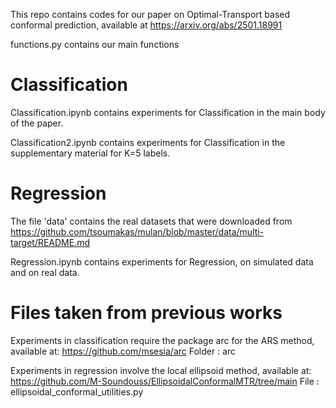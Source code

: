 This repo contains codes for our paper on Optimal-Transport based conformal prediction, available at https://arxiv.org/abs/2501.18991

functions.py contains our main functions

# Classification

Classification.ipynb contains experiments for Classification in the main body of the paper.

Classification2.ipynb contains experiments for Classification in the supplementary material for K=5 labels. 

# Regression 

The file 'data' contains the real datasets that were downloaded from https://github.com/tsoumakas/mulan/blob/master/data/multi-target/README.md 

Regression.ipynb contains experiments for Regression, on simulated data and on real data.

# Files taken from previous works

Experiments in classification require the package arc for the ARS method, available at: https://github.com/msesia/arc 
Folder : arc 

Experiments in regression involve the local ellipsoid method, available at:  https://github.com/M-Soundouss/EllipsoidalConformalMTR/tree/main
File : ellipsoidal_conformal_utilities.py
